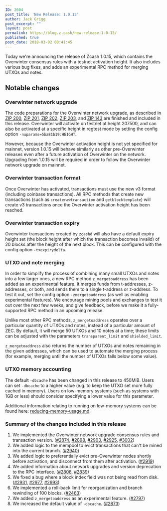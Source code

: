 ```yaml
---
ID: 2604
post_title: 'New Release: 1.0.15'
author: Jack Grigg
post_excerpt: ""
layout: post
permalink: https://blog.z.cash/new-release-1-0-15/
published: true
post_date: 2018-03-02 00:41:45
---
```

Today we're announcing the release of Zcash 1.0.15, which contains the Overwinter consensus rules with a testnet activation height. It also includes various bug fixes, and adds an experimental RPC method for merging UTXOs and notes.
<h2>Notable changes</h2>
<h3>Overwinter network upgrade</h3>
The code preparations for the Overwinter network upgrade, as described in <a href="https://github.com/zcash/zips/blob/master/zip-0200.rst">ZIP 200</a>, <a href="https://github.com/zcash/zips/blob/master/zip-0201.rst">ZIP 201</a>, <a href="https://github.com/zcash/zips/blob/master/zip-0202.rst">ZIP 202</a>, <a href="https://github.com/zcash/zips/blob/master/zip-0203.rst">ZIP 203</a>, and <a href="https://github.com/zcash/zips/blob/master/zip-0143.rst">ZIP 143</a> are finished and included in this release. Overwinter will activate on testnet at height 207500, and can also be activated at a specific height in regtest mode by setting the config option <code>-nuparams=5ba81b19:HEIGHT</code>.

However, because the Overwinter activation height is not yet specified for mainnet, version 1.0.15 will behave similarly as other pre-Overwinter releases even after a future activation of Overwinter on the network. Upgrading from 1.0.15 will be required in order to follow the Overwinter network upgrade on mainnet.
<h3>Overwinter transaction format</h3>
Once Overwinter has activated, transactions must use the new v3 format (including coinbase transactions). All RPC methods that create new transactions (such as <code>createrawtransaction</code> and <code>getblocktemplate</code>) will create v3 transactions once the Overwinter activation height has been reached.
<h3>Overwinter transaction expiry</h3>
Overwinter transactions created by <code>zcashd</code> will also have a default expiry height set (the block height after which the transaction becomes invalid) of 20 blocks after the height of the next block. This can be configured with the config option <code>-txexpirydelta</code>.
<h3>UTXO and note merging</h3>
In order to simplify the process of combining many small UTXOs and notes into a few larger ones, a new RPC method <code>z_mergetoaddress</code> has been added as an experimental feature. It merges funds from t-addresses, z-addresses, or both, and sends them to a single t-address or z-address. To test it out, set the config option <code>-zmergetoaddress</code> (as well as enabling experimental features). We encourage mining pools and exchanges to test it out over the next few weeks, and give feedback, before we make it a fully-supported RPC method in an upcoming release.

Unlike most other RPC methods, <code>z_mergetoaddress</code> operates over a particular quantity of UTXOs and notes, instead of a particular amount of ZEC. By default, it will merge 50 UTXOs and 10 notes at a time; these limits can be adjusted with the parameters <code>transparent_limit</code> and <code>shielded_limit</code>.

<code>z_mergetoaddress</code> also returns the number of UTXOs and notes remaining in the given addresses, which can be used to automate the merging process (for example, merging until the number of UTXOs falls below some value).
<h3>UTXO memory accounting</h3>
The default <code>-dbcache</code> has been changed in this release to 450MiB. Users can set <code>-dbcache</code> to a higher value (e.g. to keep the UTXO set more fully cached in memory). Users on low-memory systems (such as systems with 1GB or less) should consider specifying a lower value for this parameter.

Additional information relating to running on low-memory systems can be found here: <a href="https://github.com/zcash/zcash/blob/master/doc/reducing-memory-usage.md">reducing-memory-usage.md</a>.
<h3>Summary of the changes included in this release</h3>
<ol>
 	<li>We implemented the Overwinter network upgrade consensus rules and transaction version. (<a href="https://github.com/zcash/zcash/pull/2874">#2874</a>, <a href="https://github.com/zcash/zcash/pull/2898">#2898</a>, <a href="https://github.com/zcash/zcash/pull/2903">#2903</a>, <a href="https://github.com/zcash/zcash/pull/2925">#2925</a>, <a href="https://github.com/zcash/zcash/pull/3002">#3002</a>)</li>
 	<li>We added logic to the mempool to evict transactions that can't be mined into the current branch. (<a href="https://github.com/zcash/zcash/pull/2940">#2940</a>)</li>
 	<li>We added logic to preferentially evict pre-Overwinter nodes shortly before activation, and disconnect from them after activation. (<a href="https://github.com/zcash/zcash/pull/2919">#2919</a>)</li>
 	<li>We added information about network upgrades and version deprecation to the RPC interface. (<a href="https://github.com/zcash/zcash/pull/2808">#2808</a>, <a href="https://github.com/zcash/zcash/pull/2839">#2839</a>)</li>
 	<li>We fixed a bug where a block index field was not being read from disk. (<a href="https://github.com/zcash/zcash/pull/2931">#2931</a>, <a href="https://github.com/zcash/zcash/pull/2977">#2977</a>, <a href="https://github.com/zcash/zcash/pull/2993">#2993</a>)</li>
 	<li>We implemented a roll-back limit for reorganization and branch rewinding of 100 blocks. (<a href="https://github.com/zcash/zcash/pull/2463">#2463</a>)</li>
 	<li>We added <code>z_mergetoaddress</code> as an experimental feature. (<a href="https://github.com/zcash/zcash/pull/2797">#2797</a>)</li>
 	<li>We increased the default value of <code>-dbcache</code>. (<a href="https://github.com/zcash/zcash/pull/2873">#2873</a>)</li>
</ol>
